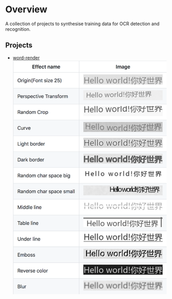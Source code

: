 # Overview
A collection of projects to synthesise training data for OCR detection and recognition.

## Projects
  - [word-render](https://github.com/Sanster/text_renderer)
  ![word_render](./figures/word_render.png) <!-- .element height="30%" width="30%" -->
